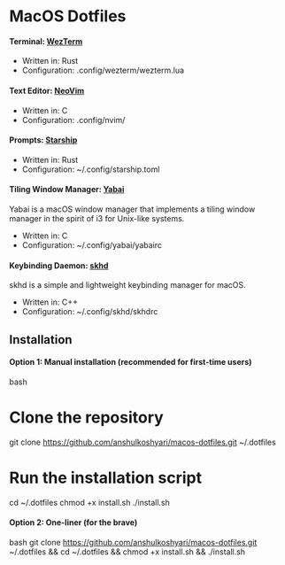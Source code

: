 # MacOS Dotfiles

#### Terminal: [WezTerm](https://wezfurlong.org/wezterm/)
- Written in: Rust
- Configuration: .config/wezterm/wezterm.lua
  
#### Text Editor: [NeoVim](https://neovim.io/)
- Written in: C
- Configuration: .config/nvim/
  
#### Prompts: [Starship](https://starship.rs/)
- Written in: Rust
- Configuration: ~/.config/starship.toml
  
#### Tiling Window Manager: [Yabai](https://github.com/koekeishiya/yabai)
Yabai is a macOS window manager that implements a tiling window manager in the spirit of i3 for Unix-like systems.
- Written in: C
- Configuration: ~/.config/yabai/yabairc
  
#### Keybinding Daemon: [skhd](https://github.com/koekeishiya/skhd)
skhd is a simple and lightweight keybinding manager for macOS.
- Written in: C++
- Configuration: ~/.config/skhd/skhdrc
  
## Installation
#### Option 1: Manual installation (recommended for first-time users)
bash
# Clone the repository
git clone https://github.com/anshulkoshyari/macos-dotfiles.git ~/.dotfiles
# Run the installation script
cd ~/.dotfiles
chmod +x install.sh
./install.sh

#### Option 2: One-liner (for the brave)
bash
git clone https://github.com/anshulkoshyari/macos-dotfiles.git ~/.dotfiles && cd ~/.dotfiles && chmod +x install.sh && ./install.sh
